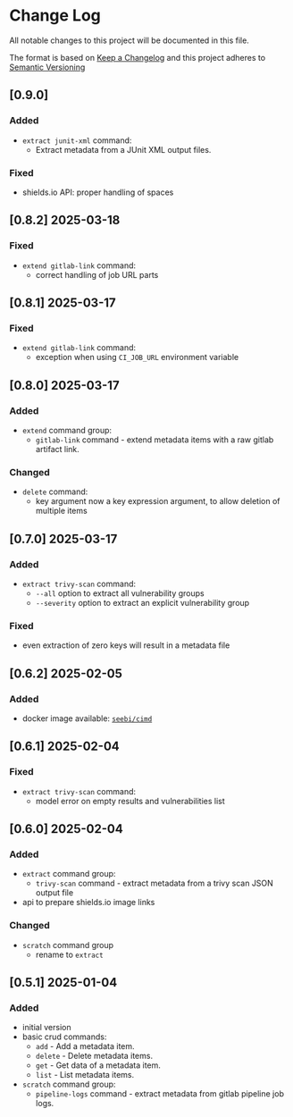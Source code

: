 # Change Log

All notable changes to this project will be documented in this file.

The format is based on [Keep a Changelog](http://keepachangelog.com/) and this project adheres to [Semantic Versioning](https://semver.org/)

## [0.9.0]

### Added

- `extract junit-xml` command:
  - Extract metadata from a JUnit XML output files.

### Fixed

- shields.io API: proper handling of spaces

## [0.8.2] 2025-03-18

### Fixed

- `extend gitlab-link` command:
  - correct handling of job URL parts

## [0.8.1] 2025-03-17

### Fixed

- `extend gitlab-link` command:
  - exception when using `CI_JOB_URL` environment variable

## [0.8.0] 2025-03-17

### Added

- `extend` command group:
  - `gitlab-link` command - extend metadata items with a raw gitlab artifact link.

### Changed

- `delete` command:
  - key argument now a key expression argument, to allow deletion of multiple items

## [0.7.0] 2025-03-17

### Added

- `extract trivy-scan` command:
  - `--all` option to extract all vulnerability groups
  - `--severity` option to extract an explicit vulnerability group

### Fixed

- even extraction of zero keys will result in a metadata file

## [0.6.2] 2025-02-05

### Added

- docker image available: [`seebi/cimd`](https://hub.docker.com/repository/docker/seebi/cimd/)

## [0.6.1] 2025-02-04

### Fixed

- `extract trivy-scan` command:
  - model error on empty results and vulnerabilities list

## [0.6.0] 2025-02-04

### Added

- `extract` command group:
  - `trivy-scan` command - extract metadata from a trivy scan JSON output file
- api to prepare shields.io image links

### Changed

- `scratch` command group
  - rename to `extract`

## [0.5.1] 2025-01-04

### Added

- initial version
- basic crud commands:
  - `add` - Add a metadata item.
  - `delete` - Delete metadata items.
  - `get` - Get data of a metadata item.
  - `list` - List metadata items.
- `scratch` command group:
  - `pipeline-logs` command - extract metadata from gitlab pipeline job logs.
